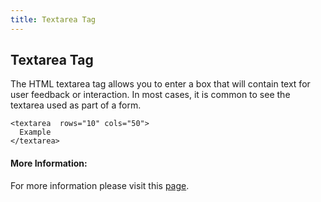 ```yaml
---
title: Textarea Tag
---
```

## Textarea Tag

The HTML textarea tag allows you to enter a box that will contain text for user feedback or interaction. In most cases, it is common to see the textarea used as part of a form.

```
<textarea  rows="10" cols="50">
  Example
</textarea>
```


#### More Information:
<!-- Please add any articles you think might be helpful to read before writing the article -->
For more information please visit this <a href="https://developer.mozilla.org/en-US/docs/Web/HTML/Element/textarea">page</a>.

